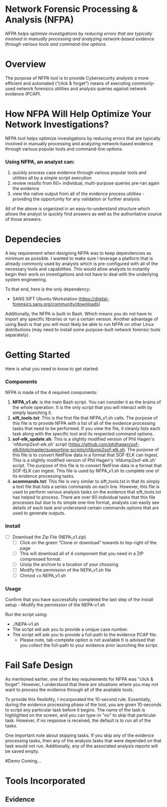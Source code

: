 # **Network Forensic Processing & Analysis (NFPA)**

*NFPA helps optimize investigations by reducing errors that are typically involved in manually processing and analyzing network-based evidence through various tools and command-line options.*

# Overview
The purpose of NFPA tool is to provide Cybersecurity analysts a more efficient and automated (“click & forget”) means of executing commonly-used network forensics utilities and analysis queries against network evidence (PCAP).

# How NFPA Will Help Optimize Your Network Investigations?
NFPA tool helps optimize investigations by reducing errors that are typically involved in manually processing and analyzing network-based evidence through various popular tools and command-line options. 

### Using NFPA, an analyst can:
 1. quickly process case evidence through  various popular tools and utilities all by a simple script execution 
 2. review results from 60+ individual, multi-purpose queries pre-ran again the evidence
 3. view the native output from all of the evidence process utilities - providing the opportunity for any validation or further analysis

All of the above is organized in an easy-to-understand structure which allows the analyst to quickly find answers as well as the authoritative source of those answers. 

# Dependecies
A key requirement when designing NFPA was to keep dependencies as minimum as possible. I wanted to make sure I leverage a platform that is already commonly used by analysts which is pre-configured with all of the necessary tools and capabilities. This would allow analysts to instantly begin their work on investigations and not have to deal with the underlying system engineering. 

To that end, here is the only dependency:
 - SANS SIFT Ubuntu Workstation (https://digital-forensics.sans.org/community/downloads)

Additionally, the NFPA is built-in Bash. Which means you do not have to import any specific libraries or run a certain version. Another advantage of using Bash is that you will most likely be able to run NFPA on other Linux distributions (may need to install some purpose-built network forensic tools separately).

# **Getting Started**

Here is what you need to know to get started:

### Components
NFPA is made of the 4 required components:

 1. **NFPA_v1.sh:** is the main Bash script. You can consider it as the brains of the whole operation. It is the only script that you will interact with by simply launching it.
 2. **sift_tools.txt**: This is the first file that NFPA_v1.sh calls. The purpose of this file is to provide NFPA with a list of all of the evidence processing tasks that need to be performed. If you view the file, it cleanly lists each task along with the specific tool and its respected command options.
 3. **sof-elk_update.sh**: This is a slightly modified version of Phil Hagen's 'nfdump2sof-elk.sh' script (https://github.com/philhagen/sof-elk/blob/master/supporting-scripts/nfdump2sof-elk.sh. The purpose of this file is to convert NetFlow data in a format that SOF-ELK can ingest. This is a slightly modified version of Phil Hagen's 'nfdump2sof-elk.sh' script. The purpose of this file is to convert NetFlow data in a format that SOF-ELK can ingest. This file is used by NFPA_v1.sh to complete one of its evidence processing tasks.
 4. **acommands.txt**: This file is very similar to sift_tools.txt in that its simply a text file that lists a series commands on each line. However, this file is used to perform various analysis tasks on the evidence that sift_tools.txt has helped to process. There are over 60 individual tasks that this file processes but due to its simple one-line format, analysts can easily see details of each task and understand certain commands options that are used to generate outputs.
 
 ### Install
 - [ ] Download the Zip File (NEPA_v1.zip)
	 - [ ] Click on the green “Clone or download” towards to top-right of the page
	 - [ ] This will download all of 4 component that you need in a ZIP compressed format.
	 - [ ] Unzip the archive to a location of your choosing 
	 - [ ] Modify the permission of the NEPA_v1.sh file
	 - [ ] Chmod +x NEPA_v1.sh

### Usage
Confirm that you have successfully completed the last step of the Install setup - Modify the permission of the NEPA-v1.sh

Run the script using:
 - ./NEPA-v1.sh
 - The script will ask you to provide a unique case number.
 - The script will ask you to provide a full-path to the evidence PCAP file.
	 - Please note, tab-complete option is not available It is advised that you collect the full-path to your evidence prior launching the script.

# Fail Safe Design
As mentioned earlier, one of the key requirements for NFPA was "click & forget". However, I understood that there are situations where you may not want to process the evidence through all of the available tools. 

To provide this flexibility, I incorporated the 10-second rule. Essentially, during the evidence processing phase of the tool, you are given 10-seconds to script any particular task before it begins. The name of the task is highlighted on the screen, and you can type-in "no" to skip that particular task. However, if no response is received, the default is to run all of the tasks.

One important note about skipping tasks. If you skip any of the evidence processing tasks, then any of the analysis tasks that were depended on that task would not run. Additionally, any of the associated analysis reports will be saved empty.

#Demo
Coming...

# Tools Incorporated
## Evidence
